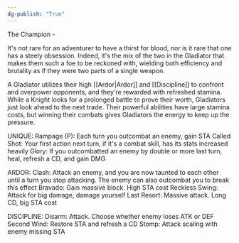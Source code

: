 ```yaml
---
dg-publish: "True"
---
```


The Champion - 

It's not rare for an adventurer to have a thirst for blood, nor is it rare that one has a steely obsession. Indeed, it's the mix of the two in the Gladiator that makes them such a foe to be reckoned with, wielding both efficiency and brutality as if they were two parts of a single weapon.

A Gladiator utilizes their high [[Ardor|Ardor]] and [[Discipline]] to confront and overpower opponents, and they're rewarded with refreshed stamina. While a Knight looks for a prolonged battle to prove their worth, Gladiators just look ahead to the next trade. Their powerful abilities have large stamina costs, but winning their combats gives Gladiators the energy to keep up the pressure.

UNIQUE:
Rampage (P): Each turn you outcombat an enemy, gain STA
Called Shot: Your first action next turn, if it's a combat skill, has its stats increased heavily
Glory: If you outcombatted an enemy by double or more last turn, heal, refresh a CD, and gain DMG

ARDOR:
Clash: Attack an enemy, and you are now taunted to each other until a turn you stop attacking. The enemy can also outcombat you to break this effect
Bravado: Gain massive block. High STA cost
Reckless Swing: Attack for big damage, damage yourself
Last Resort: Massive attack. Long CD, big STA cost

DISCIPLINE:
Disarm: Attack. Choose whether enemy loses ATK or DEF
Second Wind: Restore STA and refresh a CD
Stomp: Attack scaling with enemy missing STA